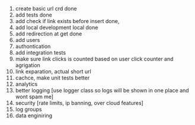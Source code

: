 1. create basic url crd done
1. add tests done
1. add check if link exists before insert done,
1. add local development local done
1. add redirection at get done
1. add users
1. authontication
1. add integration tests
1. make sure link clicks is counted based on user click counter and agrigation
1. link exparation, actual short url
1. cachce, make unit tests better
1. analytics
1. better logging [use logger class so logs will be shown in one place and wont spam me]
1. security [rate limits, ip banning, over cloud features]
1. log groups
1. data enginiring
